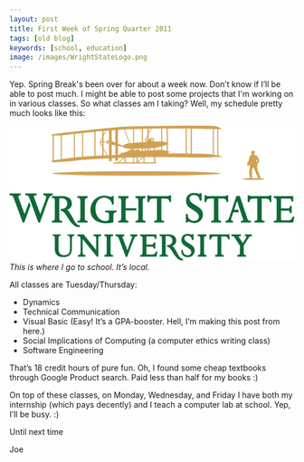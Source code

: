 ```yaml
---
layout: post
title: First Week of Spring Quarter 2011
tags: [old blog]
keywords: [school, education]
image: /images/WrightStateLogo.png
---
```


Yep. Spring Break's been over for about a week now. Don’t know if I’ll be able to post much. I might be able to post some projects that I'm working on in various classes. So what classes am I taking? Well, my schedule pretty much looks like this:

![WSU logo](/images/WrightStateLogo.png)
*This is where I go to school. It’s local.*

All classes are Tuesday/Thursday:

* Dynamics
* Technical Communication
* Visual Basic (Easy! It’s a GPA-booster. Hell, I’m making this post from here.)
* Social Implications of Computing (a computer ethics writing class)
* Software Engineering

That’s 18 credit hours of pure fun. Oh, I found some cheap textbooks through Google Product search. Paid less than half for my books :)

On top of these classes, on Monday, Wednesday, and Friday I have both my internship (which pays decently) and I teach a computer lab at school. Yep, I’ll be busy. :)

Until next time

Joe
